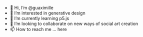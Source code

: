 - 👋 Hi, I’m @guaximille
- 👀 I’m interested in generative design
- 🌱 I’m currently learning p5.js
- 💞️ I’m looking to collaborate on new ways of social art creation
- 📫 How to reach me ... here

<!---
guaximille/guaximille is a ✨ special ✨ repository because its `README.md` (this file) appears on your GitHub profile.
You can click the Preview link to take a look at your changes.
--->
